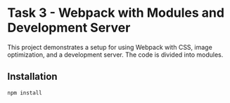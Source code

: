 # Task 3 - Webpack with Modules and Development Server

This project demonstrates a setup for using Webpack with CSS, image optimization, and a development server. The code is divided into modules.

## Installation

```sh
npm install
